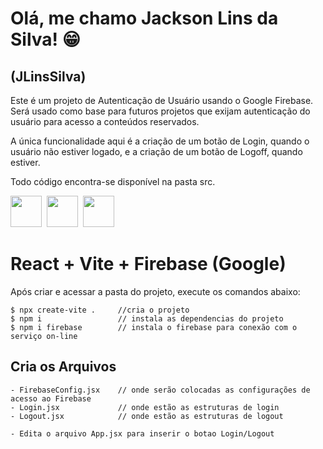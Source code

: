 # Olá, me chamo Jackson Lins da Silva! :grin:
## (JLinsSilva)

Este é um projeto de Autenticação de Usuário usando o Google Firebase. Será usado como base para futuros projetos que exijam autenticação do usuário para acesso a conteúdos reservados.

A única funcionalidade aqui é a criação de um botão de Login, quando o usuário não estiver logado, e a criação de um botão de Logoff, quando estiver.

Todo código encontra-se disponível na pasta src.


<img src="https://cdn.jsdelivr.net/gh/devicons/devicon@latest/icons/react/react-original.svg" height="50"/>&nbsp;&nbsp;<img src="https://cdn.jsdelivr.net/gh/devicons/devicon@latest/icons/vite/vite-original.svg" height="50" />&nbsp;&nbsp;<img src="https://cdn.jsdelivr.net/gh/devicons/devicon@latest/icons/firebase/firebase-original.svg" height="50" />
          

# React + Vite + Firebase (Google)

Após criar e acessar a pasta do projeto, execute os comandos abaixo:

    $ npx create-vite .     //cria o projeto
    $ npm i                 // instala as dependencias do projeto
    $ npm i firebase        // instala o firebase para conexão com o serviço on-line

## Cria os Arquivos

    - FirebaseConfig.jsx    // onde serão colocadas as configurações de acesso ao Firebase
    - Login.jsx             // onde estão as estruturas de login
    - Logout.jsx            // onde estão as estruturas de logout

    - Edita o arquivo App.jsx para inserir o botao Login/Logout